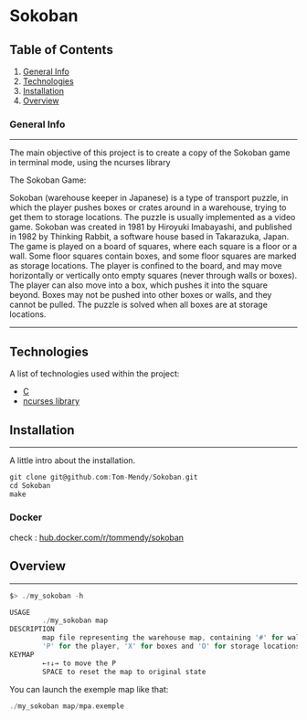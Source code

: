 # Sokoban

## Table of Contents

1. [General Info](#general-info)
2. [Technologies](#technologies)
3. [Installation](#installation)
4. [Overview](#overview)

### General Info

***
The main objective of this project is to create a copy of the Sokoban game in terminal mode, using the ncurses library

The Sokoban Game:

Sokoban (warehouse keeper in Japanese) is a type of transport puzzle, in which
the player pushes boxes or crates around in a warehouse, trying to get them to
storage locations. The puzzle is usually implemented as a video game.
Sokoban was created in 1981 by Hiroyuki Imabayashi, and published in 1982 by
Thinking Rabbit, a software house based in Takarazuka, Japan.
The game is played on a board of squares, where each square is a floor or
a wall. Some floor squares contain boxes, and some floor squares are marked as
storage locations. The player is confined to the board, and may move
horizontally or vertically onto empty squares (never through walls or boxes).
The player can also move into a box, which pushes it into the square beyond.
Boxes may not be pushed into other boxes or walls, and they cannot be pulled.
The puzzle is solved when all boxes are at storage locations.

***

## Technologies

A list of technologies used within the project:

* [C](https://en.wikipedia.org/wiki/C_(programming_language))
* [ncurses library](https://en.wikipedia.org/wiki/Ncurses)

## Installation

***
A little intro about the installation.

```c
git clone git@github.com:Tom-Mendy/Sokoban.git
cd Sokoban
make
```

### Docker

check : [hub.docker.com/r/tommendy/sokoban](hub.docker.com/r/tommendy/sokoban)

## Overview

***

```c
$> ./my_sokoban -h

USAGE
        ./my_sokoban map
DESCRIPTION
        map file representing the warehouse map, containing '#' for walls,
        'P' for the player, 'X' for boxes and 'O' for storage locations.
KEYMAP
        ←↑↓→ to move the P
        SPACE to reset the map to original state
```

You can launch the exemple map like that:

```c
./my_sokoban map/mpa.exemple
```
